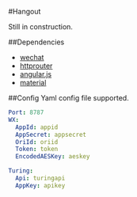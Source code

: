 #Hangout

Still in construction.

##Dependencies
- [wechat](https://github.com/chanxuehong/wechat)
- [httprouter](https://github.com/julienschmidt/httprouter)
- [angular.js](https://github.com/angular/angular.js)
- [material](https://github.com/angular/material)

##Config
Yaml config file supported.
```yaml
Port: 8787
WX:
  AppId: appid
  AppSecret: appsecret
  OriId: oriid
  Token: token
  EncodedAESKey: aeskey

Turing:
  Api: turingapi
  AppKey: apikey
```

